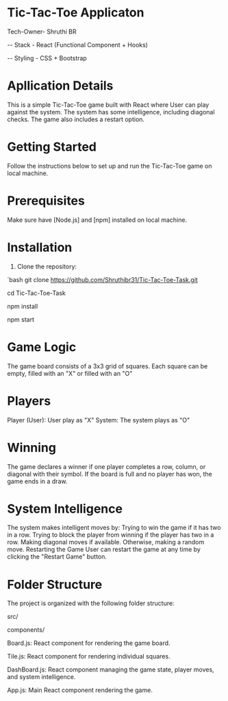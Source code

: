 # Tic-Tac-Toe Applicaton

Tech-Owner- Shruthi BR

-- Stack - React (Functional Component + Hooks)

-- Styling - CSS + Bootstrap


# Apllication Details

This is a simple Tic-Tac-Toe game built with React where User can play against the system. The system has some intelligence, including diagonal checks. The game also includes a restart option.

# Getting Started

Follow the instructions below to set up and run the Tic-Tac-Toe game on local machine.

# Prerequisites

Make sure have [Node.js] and [npm] installed on local machine.

# Installation

1. Clone the repository:

  `bash
  git clone https://github.com/Shruthibr31/Tic-Tac-Toe-Task.git

cd Tic-Tac-Toe-Task

npm install

npm start


# Game Logic
The game board consists of a 3x3 grid of squares. Each square can be empty, filled with an "X" or filled with an "O"

# Players
Player (User): User play as "X"
System: The system plays as "O"

# Winning
The game declares a winner if one player completes a row, column, or diagonal with their symbol. If the board is full and no player has won, the game ends in a draw.

# System Intelligence
The system makes intelligent moves by:
Trying to win the game if it has two in a row.
Trying to block the player from winning if the player has two in a row.
Making diagonal moves if available.
Otherwise, making a random move.
Restarting the Game
User can restart the game at any time by clicking the "Restart Game" button.

# Folder Structure
The project is organized with the following folder structure:

src/

components/

Board.js: React component for rendering the game board.

Tile.js: React component for rendering individual squares.

DashBoard.js: React component managing the game state, player moves, and system intelligence.

App.js: Main React component rendering the game.

